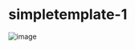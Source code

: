 ﻿# simpletemplate-1
![image](https://github.com/Shag0r/simpletemplate-1/assets/101504353/1154ca5e-2f0f-44d5-914b-54501fed1f6b)

